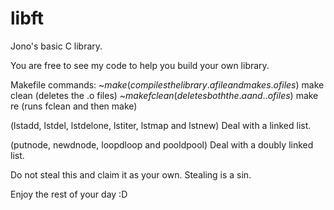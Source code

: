 # libft
Jono's basic C library.

You are free to see my code to help you build your own library.

Makefile commands:
~$make (compiles the library .a file and makes .o files)
~$make clean (deletes the .o files)
~$make fclean (deletes both the .a and . .o files)
~$make re (runs fclean and then make)

(lstadd, lstdel, lstdelone, lstiter, lstmap and lstnew) Deal with a linked list.

(putnode, newdnode, loopdloop and pooldpool) Deal with a doubly linked list.

Do not steal this and claim it as your own.
Stealing is a sin.

Enjoy the rest of your day :D
